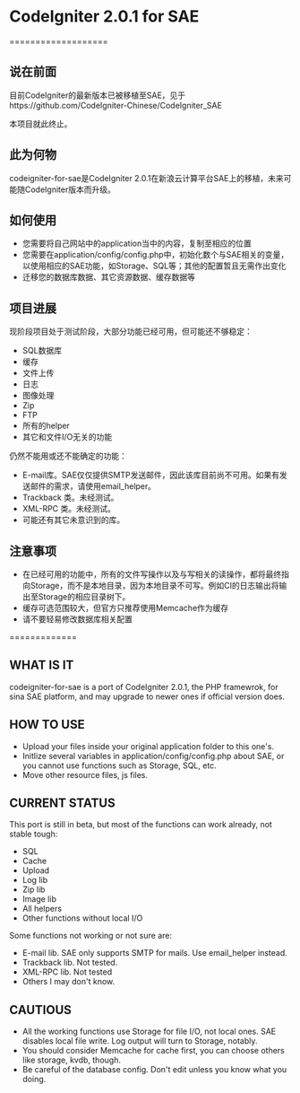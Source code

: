 # CodeIgniter 2.0.1 for SAE
===================

## 说在前面

目前CodeIgniter的最新版本已被移植至SAE，见于https://github.com/CodeIgniter-Chinese/CodeIgniter_SAE

本项目就此终止。

## 此为何物

codeigniter-for-sae是CodeIgniter 2.0.1在新浪云计算平台SAE上的移植，未来可能随CodeIgniter版本而升级。

## 如何使用

*   您需要将自己网站中的application当中的内容，复制至相应的位置
*   您需要在application/config/config.php中，初始化数个与SAE相关的变量，以使用相应的SAE功能，如Storage、SQL等；其他的配置暂且无需作出变化
*   迁移您的数据库数据、其它资源数据、缓存数据等

## 项目进展

现阶段项目处于测试阶段，大部分功能已经可用，但可能还不够稳定：
*   SQL数据库
*   缓存
*   文件上传
*   日志
*   图像处理
*   Zip
*   FTP
*   所有的helper
*   其它和文件I/O无关的功能

仍然不能用或还不能确定的功能：
*   E-mail库。SAE仅仅提供SMTP发送邮件，因此该库目前尚不可用。如果有发送邮件的需求，请使用email_helper。
*   Trackback 类。未经测试。
*   XML-RPC 类。未经测试。
*   可能还有其它未意识到的库。

## 注意事项

*   在已经可用的功能中，所有的文件写操作以及与写相关的读操作，都将最终指向Storage，而不是本地目录，因为本地目录不可写。例如CI的日志输出将输出至Storage的相应目录树下。
*   缓存可选范围较大，但官方只推荐使用Memcache作为缓存
*   请不要轻易修改数据库相关配置

=============
## WHAT IS IT

codeigniter-for-sae is a port of CodeIgniter 2.0.1, the PHP framewrok, for sina SAE platform, and may upgrade to newer ones if official version does.

## HOW TO USE

*   Upload your files inside your original application folder to this one's.
*   Initlize several variables in application/config/config.php about SAE, or you cannot use functions such as Storage, SQL, etc. 
*   Move other resource files, js files.

## CURRENT STATUS

This port is still in beta, but most of the functions can work already, not stable tough:

*   SQL
*   Cache
*   Upload
*   Log lib
*   Zip lib
*   Image lib
*   All helpers
*   Other functions without local I/O

Some functions not working or not sure are:

*   E-mail lib. SAE only supports SMTP for mails. Use email_helper instead.
*   Trackback lib. Not tested.
*   XML-RPC lib. Not tested
*   Others I may don't know.

## CAUTIOUS

*   All the working functions use Storage for file I/O, not local ones. SAE disables local file write. Log output will turn to Storage, notably.
*   You should consider Memcache for cache first, you can choose others like storage, kvdb, though.
*   Be careful of the database config. Don't edit unless you know what you doing.


